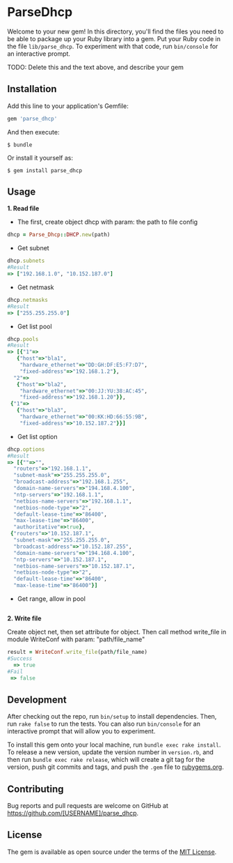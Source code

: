 # ParseDhcp

Welcome to your new gem! In this directory, you'll find the files you need to be able to package up your Ruby library into a gem. Put your Ruby code in the file `lib/parse_dhcp`. To experiment with that code, run `bin/console` for an interactive prompt.

TODO: Delete this and the text above, and describe your gem

## Installation

Add this line to your application's Gemfile:

```ruby
gem 'parse_dhcp'
```

And then execute:

    $ bundle

Or install it yourself as:

    $ gem install parse_dhcp

## Usage
__1. Read file__

* The first, create object dhcp with param: the path to file config

```ruby
dhcp = Parse_Dhcp::DHCP.new(path)
```

* Get subnet

```ruby
dhcp.subnets
#Result
=> ["192.168.1.0", "10.152.187.0"]
```

* Get netmask

```ruby
dhcp.netmasks
#Result
=> ["255.255.255.0"]
```


* Get list pool

```ruby
dhcp.pools
#Result
=> [{"1"=>
   {"host"=>"bla1",
    "hardware_ethernet"=>"DD:GH:DF:E5:F7:D7",
    "fixed-address"=>"192.168.1.2"},
  "2"=>
   {"host"=>"bla2",
    "hardware_ethernet"=>"00:JJ:YU:38:AC:45",
    "fixed-address"=>"192.168.1.20"}},
 {"1"=>
   {"host"=>"bla3",
    "hardware_ethernet"=>"00:KK:HD:66:55:9B",
    "fixed-address"=>"10.152.187.2"}}]
```


* Get list option

```ruby
dhcp.options
#Result
=> [{""=>"",
  "routers"=>"192.168.1.1",
  "subnet-mask"=>"255.255.255.0",
  "broadcast-address"=>"192.168.1.255",
  "domain-name-servers"=>"194.168.4.100",
  "ntp-servers"=>"192.168.1.1",
  "netbios-name-servers"=>"192.168.1.1",
  "netbios-node-type"=>"2",
  "default-lease-time"=>"86400",
  "max-lease-time"=>"86400",
  "authoritative"=>true},
 {"routers"=>"10.152.187.1",
  "subnet-mask"=>"255.255.255.0",
  "broadcast-address"=>"10.152.187.255",
  "domain-name-servers"=>"194.168.4.100",
  "ntp-servers"=>"10.152.187.1",
  "netbios-name-servers"=>"10.152.187.1",
  "netbios-node-type"=>"2",
  "default-lease-time"=>"86400",
  "max-lease-time"=>"86400"}]
```

* Get range, allow in pool
```ruby

```
__2. Write file__

Create object net, then set attribute for object. Then call method write_file in module WriteConf with param: "path/file_name"
```ruby
result = WriteConf.write_file(path/file_name)
#Success
  => true
#Fail
 => false 
```
## Development

After checking out the repo, run `bin/setup` to install dependencies. Then, run `rake false` to run the tests. You can also run `bin/console` for an interactive prompt that will allow you to experiment.

To install this gem onto your local machine, run `bundle exec rake install`. To release a new version, update the version number in `version.rb`, and then run `bundle exec rake release`, which will create a git tag for the version, push git commits and tags, and push the `.gem` file to [rubygems.org](https://rubygems.org).

## Contributing

Bug reports and pull requests are welcome on GitHub at https://github.com/[USERNAME]/parse_dhcp.


## License

The gem is available as open source under the terms of the [MIT License](http://opensource.org/licenses/MIT).

